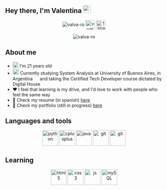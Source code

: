 ## Hey there, I'm Valentina <img src="https://media.giphy.com/media/hvRJCLFzcasrR4ia7z/giphy.gif" width="25px">

<p align="center">  
  <img src="https://komarev.com/ghpvc/?username=valva-ro" alt="valva-ro" />
  <a href="https://linkedin.com/in/vvarela-rodriguez" target="blank"><img align="center" src="https://cdn.jsdelivr.net/npm/simple-icons@3.0.1/icons/linkedin.svg" alt="vvarela-rodriguez" height="30" width="30" /></a>
  <a href="https://stackoverflow.com/users/13591754" target="blank"><img align="center" src="https://cdn.jsdelivr.net/npm/simple-icons@3.0.1/icons/stackoverflow.svg" alt="13591754" height="30" width="30" /></a>
</p>

<p align="center"> 
  <img src="https://github-readme-stats.vercel.app/api?username=valva-ro&show_icons=true" alt="valva-ro" />
</p>

## About me
  - <img src="https://image.flaticon.com/icons/svg/2983/2983719.svg" widht = "15" height="18"> I'm 21 years old
  - <img src="https://image.flaticon.com/icons/svg/1656/1656768.svg" widht="20" height="20"> Currently studying System Analysis at University of Buenos Aires, in Argentina <img src="https://image.flaticon.com/icons/svg/321/321211.svg" width="15" height="15"/> and taking the Certified Tech Developer course dictated by Digital House
  - ❤️ I feel that learning is my drive, and I'd love to work with people who feel the same way
  - 📝 Check my resume (in spanish) <a href="https://drive.google.com/file/d/1wuJPo5--tjaWs8y9LQeDgI1ULjYrLLFO/view?usp=sharing">here</a>
  - 📝 Check my portfolio (still in progress) <a href="https://valva-ro.github.io/">here</a>

## Languages and tools

<p align="center">
  <img src="https://img.shields.io/badge/Python-14354C?style=for-the-badge&logo=python&logoColor=white" alt="python" height="50"/>
  <img src="https://img.shields.io/badge/C%2B%2B-00599C?style=for-the-badge&logo=c%2B%2B&logoColor=white" alt="cplusplus" height="50"/> 
  <img src="https://img.shields.io/badge/Java-ED8B00?style=for-the-badge&logo=java&logoColor=white" alt="java" height="50"/>
  <img src="https://img.shields.io/badge/Git-F05032?style=for-the-badge&logo=git&logoColor=white" alt="git" height="50"/>
  <img src="https://img.shields.io/badge/GitHub-100000?style=for-the-badge&logo=github&logoColor=white" alt="git" height="50"/>

</p>

## Learning
<p align="center">
  <img src="https://img.shields.io/badge/HTML5-E34F26?style=for-the-badge&logo=html5&logoColor=white" alt="html5" height="50"/> 
  <img src="https://img.shields.io/badge/CSS3-1572B6?style=for-the-badge&logo=css3&logoColor=white" alt="css3" height="50"/> 
  <img src="https://img.shields.io/badge/JavaScript-F7DF1E?style=for-the-badge&logo=javascript&logoColor=black" alt="js" height="50"/> 
  <img src="https://img.shields.io/badge/MySQL-00000F?style=for-the-badge&logo=mysql&logoColor=white" alt="mySQL" height="50"/> 
</p>
